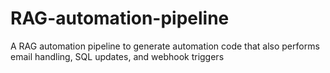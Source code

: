 # RAG-automation-pipeline
A RAG automation pipeline to generate automation code that also performs email handling, SQL updates, and webhook triggers
